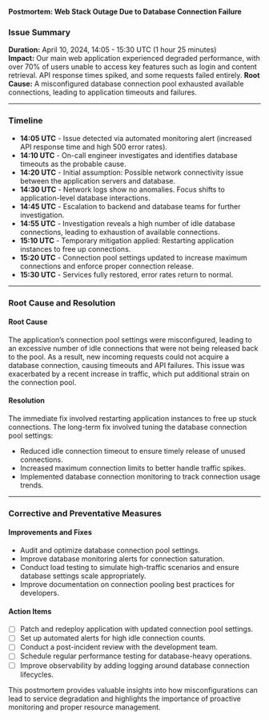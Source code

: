 **Postmortem: Web Stack Outage Due to Database Connection Failure**

### **Issue Summary**
**Duration:** April 10, 2024, 14:05 - 15:30 UTC (1 hour 25 minutes)  
**Impact:** Our main web application experienced degraded performance, with over 70% of users unable to access key features such as login and content retrieval. API response times spiked, and some requests failed entirely.
**Root Cause:** A misconfigured database connection pool exhausted available connections, leading to application timeouts and failures.

---

### **Timeline**
- **14:05 UTC** - Issue detected via automated monitoring alert (increased API response time and high 500 error rates).
- **14:10 UTC** - On-call engineer investigates and identifies database timeouts as the probable cause.
- **14:20 UTC** - Initial assumption: Possible network connectivity issue between the application servers and database.
- **14:30 UTC** - Network logs show no anomalies. Focus shifts to application-level database interactions.
- **14:45 UTC** - Escalation to backend and database teams for further investigation.
- **14:55 UTC** - Investigation reveals a high number of idle database connections, leading to exhaustion of available connections.
- **15:10 UTC** - Temporary mitigation applied: Restarting application instances to free up connections.
- **15:20 UTC** - Connection pool settings updated to increase maximum connections and enforce proper connection release.
- **15:30 UTC** - Services fully restored, error rates return to normal.

---

### **Root Cause and Resolution**
#### **Root Cause**
The application’s connection pool settings were misconfigured, leading to an excessive number of idle connections that were not being released back to the pool. As a result, new incoming requests could not acquire a database connection, causing timeouts and API failures. This issue was exacerbated by a recent increase in traffic, which put additional strain on the connection pool.

#### **Resolution**
The immediate fix involved restarting application instances to free up stuck connections. The long-term fix involved tuning the database connection pool settings:
- Reduced idle connection timeout to ensure timely release of unused connections.
- Increased maximum connection limits to better handle traffic spikes.
- Implemented database connection monitoring to track connection usage trends.

---

### **Corrective and Preventative Measures**
#### **Improvements and Fixes**
- Audit and optimize database connection pool settings.
- Improve database monitoring alerts for connection saturation.
- Conduct load testing to simulate high-traffic scenarios and ensure database settings scale appropriately.
- Improve documentation on connection pooling best practices for developers.

#### **Action Items**
- [ ] Patch and redeploy application with updated connection pool settings.
- [ ] Set up automated alerts for high idle connection counts.
- [ ] Conduct a post-incident review with the development team.
- [ ] Schedule regular performance testing for database-heavy operations.
- [ ] Improve observability by adding logging around database connection lifecycles.

This postmortem provides valuable insights into how misconfigurations can lead to service degradation and highlights the importance of proactive monitoring and proper resource management.
